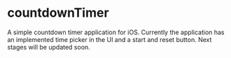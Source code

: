 # countdownTimer

A simple countdown timer application for iOS.
Currently the application has an implemented time picker in the UI and a start and reset button. 
Next stages will be updated soon.

